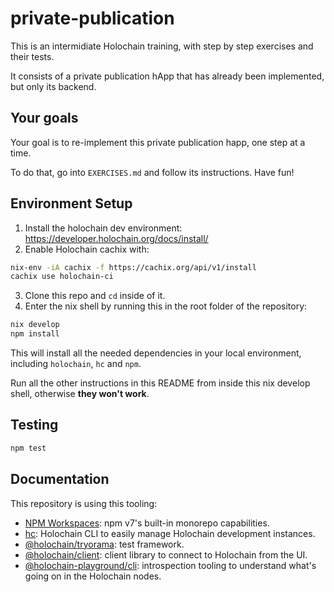 # private-publication

This is an intermidiate Holochain training, with step by step exercises and their tests.

It consists of a private publication hApp that has already been implemented, but only its backend.

## Your goals

Your goal is to re-implement this private publication happ, one step at a time.

To do that, go into `EXERCISES.md` and follow its instructions. Have fun!

## Environment Setup

1. Install the holochain dev environment: https://developer.holochain.org/docs/install/
2. Enable Holochain cachix with:

```bash
nix-env -iA cachix -f https://cachix.org/api/v1/install
cachix use holochain-ci
```

3. Clone this repo and `cd` inside of it.
4. Enter the nix shell by running this in the root folder of the repository: 

```bash
nix develop
npm install
```

This will install all the needed dependencies in your local environment, including `holochain`, `hc` and `npm`.

Run all the other instructions in this README from inside this nix develop shell, otherwise **they won't work**.

## Testing

```bash
npm test
```

## Documentation

This repository is using this tooling:

- [NPM Workspaces](https://docs.npmjs.com/cli/v7/using-npm/workspaces/): npm v7's built-in monorepo capabilities.
- [hc](https://github.com/holochain/holochain/tree/develop/crates/hc): Holochain CLI to easily manage Holochain development instances.
- [@holochain/tryorama](https://www.npmjs.com/package/@holochain/tryorama): test framework.
- [@holochain/client](https://www.npmjs.com/package/@holochain/client): client library to connect to Holochain from the UI.
- [@holochain-playground/cli](https://www.npmjs.com/package/@holochain-playground/cli): introspection tooling to understand what's going on in the Holochain nodes.

